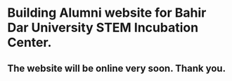 # Building Alumni website for Bahir Dar University STEM Incubation Center.
## The website will be online very soon. Thank you.
